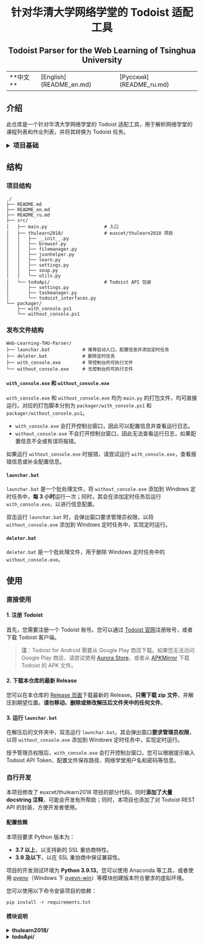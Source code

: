 <div align="center">
    <h1>针对华清大学网络学堂的 Todoist 适配工具</h1>
    <h2>Todoist Parser for the Web Learning of Tsinghua University</h2>
    <table><tr>
        <td> **中文** </td>
        <td> [English](README_en.md) </td>
        <td> [Русский](README_ru.md) </td>
    </tr></table>
</div>

## 介绍

此仓库是一个针对华清大学网络学堂的 Todoist 适配工具，用于解析网络学堂的课程列表和作业列表，并将其转换为 Todoist 任务。

<details>
<summary style="font-size: 1.2em; font-weight: bold;">
    项目基础
</summary>

#### Todoist REST API

Todoist 是一款待办任务管理工具，其免费版提供的功能即与 MS To-Do 等工具相当。Todoist 面向开发者提供了 REST API，允许开发者通过 HTTP 请求与 Todoist 服务器进行交互；同时，Todoist 也提供了 Python SDK，方便开发者使用 Python 语言进行开发。

+ Todoist 首页：[https://todoist.com/](https://todoist.com/)
+ Todoist REST API 文档：[https://developer.todoist.com/rest/v2/](https://developer.todoist.com/rest/v2/)

#### euxcet/thulearn2018

此仓库是一个针对华清大学网络学堂的非官方工具，用于解析网络学堂的课程列表和作业列表。该项目中 `browser` 模块提供了解析网络学堂的完整功能，可以用于获取课程列表、作业列表等信息。

+ GitHub 仓库：[![GitHub stars](https://img.shields.io/github/stars/euxcet/thulearn2018?style=social)](https://github.com/euxcet/thulearn2018)

</details>

## 结构

### 项目结构

```plaintext
./
├── README.md
├── README_en.md
├── README_ru.md
├── src/
│   ├── main.py                     # 入口
│   ├── thulearn2018/               # euxcet/thulearn2018 项目
│   │   ├── __init__.py
│   │   ├── browser.py
│   │   ├── filemanager.py
│   │   ├── jsonhelper.py
│   │   ├── learn.py
│   │   ├── settings.py
│   │   ├── soup.py
│   │   └── utils.py
│   └── todoApi/                    # Todoist API 包装
│       ├── settings.py
│       ├── taskmanager.py
│       └── todoist_interfaces.py
└── packager/
    ├── with_console.ps1
    └── without_console.ps1
```

### 发布文件结构

```plaintext
Web-Learning-THU-Parser/
├── launchar.bat            # 推荐启动入口，配置信息并添加定时任务
├── deleter.bat             # 删除定时任务
├── with_console.exe        # 带控制台的可执行文件
└── without_console.exe     # 无控制台的可执行文件
```

#### `with_console.exe` 和 `without_console.exe`

`with_console.exe` 和 `without_console.exe` 均为 `main.py` 的打包文件，均可直接运行。对应的打包脚本分别为 `packager/with_console.ps1` 和 `packager/without_console.ps1`。
+ `with_console.exe` 会打开控制台窗口，因此可以配置信息并查看运行日志。
+ `without_console.exe` 不会打开控制台窗口，因此无法查看运行日志，如果配置信息不全或有误将报错。

如果运行 `without_console.exe` 时报错，请尝试运行 `with_console.exe`，查看报错信息或补全配置信息。

#### `launchar.bat`

`launchar.bat` 是一个批处理文件，将 `without_console.exe` 添加到 Windows 定时任务中，**每 3 小时**运行一次；同时，其会在添加定时任务后运行 `with_console.exe`，以进行信息配置。

双击运行 `launchar.bat` 时，会弹出窗口要求管理员权限，以将 `without_console.exe` 添加到 Windows 定时任务中，实现定时运行。

#### `deleter.bat`

`deleter.bat` 是一个批处理文件，用于删除 Windows 定时任务中的 `without_console.exe`。

## 使用

### 直接使用

#### 1. 注册 Todoist

首先，您需要注册一个 Todoist 账号。您可以通过 [Todoist 官网](https://todoist.com/)注册账号，或者下载 Todoist 客户端。

> **注**：Todoist for Android 需要从 Google Play 商店下载。如果您无法访问 Google Play 商店，请尝试使用 [Aurora Store](https://auroraoss.com/)，或者从 [APKMirror](https://www.apkmirror.com/) 下载 Todoist 的 APK 文件。

#### 2. 下载本仓库的最新 Release

您可以在本仓库的 [Release 页面](https://github.com/TheTenth-THU/Web-learning-THU-parser/releases)下载最新的 Release。**只需下载 zip 文件**，并解压到期望位置。**请勿移动、删除或修改解压后文件夹中的任何文件**。

#### 3. 运行 `launchar.bat`

在解压后的文件夹中，双击运行 `launchar.bat`。其会弹出窗口**要求管理员权限**，以将 `without_console.exe` 添加到 Windows 定时任务中，实现定时运行。

授予管理员权限后，`with_console.exe` 会打开控制台窗口，您可以根据提示输入 Todoist API Token、配置文件保存路径、网络学堂用户名和密码等信息。

### 自行开发

本项目修改了 euxcet/thulearn2018 项目的部分代码，同时**添加了大量 docstring 注释**，可能会开发有所帮助；同时，本项目也添加了对 Todoist REST API 的封装，方便开发者使用。

#### 配置依赖

本项目要求 Python 版本为：
+ **3.7 以上**，以支持新的 SSL 重协商特性。
+ **3.9 及以下**，以在 SSL 重协商中保证兼容性。

项目的开发测试环境为 **Python 3.9.13**。您可以使用 Anaconda 等工具，或者使用 [pyenv](https://github.com/pyenv/pyenv)（Windows 下 [pyevn-win](https://github.com/pyenv-win/pyenv-win)）等模块创建版本符合要求的虚拟环境。

您可以使用以下命令安装项目的依赖：

```shell
pip install -r requirements.txt
```

#### 模块说明

<details>
<summary style="font-weight: bold;">
    thulearn2018/
</summary>

<details>
<summary style="font-style: italic;">
    `thulearn2018.settings`
</summary>

本仓库 `thulearn2018.settings` 模块提供了 `Settings` 类，用于管理配置信息。

| 分类 | 方法 | 参数 | 返回值 | 说明 |
| --- | --- | --- | --- | --- |
| 初始化 | `Settings.__init__` | `path`: _str_，配置文件路径 | _None_ | 初始化 `Settings` 类 |

</details>

<details>
<summary style="font-style: italic;">
    `thulearn2018.browser`
</summary>

本仓库 `thulearn2018.browser` 模块集成了**解析网络学堂的课程列表、作业列表**等功能，提供了 `Learn` 类来实现这些功能。

| 分类 | 方法 | 参数 | 返回值 | 说明 |
| --- | --- | --- | --- | --- |
| 初始化 | `Learn.__init__` | `settings`: _Settings_ 类实例 | _None_ | 初始化 `Learn` 类 |
| ^^ | ^^ | `reset`: _bool_，是否重新输入用户名和密码 | ^^ | ^^ |
| 用户管理 | `Learn.set_user` | _void_ | _None_ | 设置网络学堂用户名和密码 |
| ^^ | `Learn.get_user` | _void_ | _str_ | 获取当前用户名和密码 |
| 文件管理 | `Learn.set_path` | _void_ | _None_ | 设置保存文件的路径 |
| ^^ | `Learn.get_path` | _void_ | _str_ | 获取当前保存文件的路径 |
| ^^ | `Learn.set_local` | _void_ | _None_ | 重置（清除）文件记录 |
| 网络连接管理 | `Learn.login` | `mode`: _str_，登录模式 | _None_ | 使用用户名和密码登录平台 |
| 课程管理 | `Learn.set_semester` | `semester`: _str_，学期 ID | _None_ | 设置当前学期 |
| ^^ | `Learn.get_lessons` | `exclude`: _list_，排除的课程名列表 | _list_ | 获取当前学期的课程列表 |
| ^^ | ^^ | `include`: _list_，包含的课程名列表 | ^^ | ^^ |
| ^^ | `Learn.init_lessons` | `exclude`: _list_，排除的课程名列表 | _list_ | 为课程创建目录 |
| ^^ | ^^ | `include`: _list_，包含的课程名列表 | ^^ | ^^ |
| 任务管理 | `Learn.get_files_id` | `lesson_id`: _str_，课程 ID | _list_ | 获取课程的文件 ID 列表 |
| ^^ | `Learn.file_id_exist` | `fid`: _str_，文件 ID | _bool_ | 检查文件 ID 是否存在于本地文件 |
| ^^ | `Learn.save_file_id` | `fid`: _str_，文件 ID | _None_ | 将文件 ID 保存到本地文件 |
| ^^ | `Learn.download_files` | `lesson_id`: _str_，课程 ID | _None_ | 下载课程的文件 |
| ^^ | ^^ | `lesson_name`: _str_，课程名 | ^^ | ^^ |
| ^^ | ^^ | `file_id`: _str_，文件 ID | ^^ | ^^ |
| ^^ | `Learn.download_homework` | `lesson_id`: _str_，课程 ID | _list_ | 下载课程的作业 |
| ^^ | ^^ | `lesson_name`: _str_，课程名 | ^^ | ^^ |
| ^^ | ^^ | `download_submission`: _bool_，是否下载提交的作业 | ^^ | ^^ |
| ^^ | ^^ | `download_files`: _bool_，是否下载文件 | ^^ | ^^ |
| ^^ | `Learn.upload` | `homework_id`: _str_，作业 ID | _None_ | 上传作业文件 |
| ^^ | ^^ | `file_path`: _str_，文件路径 | ^^ | ^^ |
| ^^ | ^^ | `message`: _str_，上传信息 | ^^ | ^^ |
| ^^ | `Learn.get_ddl` | `lessons`: _list_，课程列表 | _list_ | 获取课程的作业截止日期列表 |
| ^^ | ^^ | `download_submission`: _bool_，是否下载提交的作业 | ^^ | ^^ |
| ^^ | ^^ | `download_files`: _bool_，是否下载文件 | ^^ | ^^ |

</details>

<details>
<summary style="font-style: italic;">
    `thulearn2018.learn`
</summary>

本仓库 `thulearn2018.learn` 模块提供了命令行接口（CLI），用于与华清大学网络学堂进行交互。该模块使用 `click` 库实现了多个命令，包括下载课程文件、重置配置、显示配置、清除下载记录、提交作业和显示作业截止日期。

| 分类 | 方法 | 参数 | 返回值 | 说明 |
| --- | --- | --- | --- | --- |
| 下载 | `download` | `exclude`: _str_，排除的课程名列表 | _None_ | 下载指定课程和学期的所有课程文件 |
| ^^ | ^^ | `include`: _str_，包含的课程名列表 | ^^ | ^^ |
| ^^ | ^^ | `semester`: _str_，学期 ID | ^^ | ^^ |
| ^^ | ^^ | `path`: _str_，保存文件的路径 | ^^ | ^^ |
| ^^ | ^^ | `download_submission`: _bool_，是否下载提交的作业 | ^^ | ^^ |
| 重置 | `reset` | _void_ | _None_ | 重置配置，如用户名和路径 |
| 显示配置 | `config` | _void_ | _None_ | 显示当前配置，包括用户名和路径 |
| 清除记录 | `clear` | `semester`: _str_，学期 ID | _None_ | 清除指定学期的所有下载记录 |
| 提交作业 | `submit` | `name`: _str_，作业文件路径 | _None_ | 提交指定名称和信息的作业 |
| ^^ | ^^ | `m`: _str_，提交信息 | ^^ | ^^ |
| 显示截止日期 | `ddl` | `exclude`: _str_，排除的课程名列表 | _None_ | 显示指定课程和学期的作业截止日期 |
| ^^ | ^^ | `include`: _str_，包含的课程名列表 | ^^ | ^^ |
| ^^ | ^^ | `semester`: _str_，学期 ID | ^^ | ^^ |
| ^^ | ^^ | `path`: _str_，保存作业文件的路径 | ^^ | ^^ |
| ^^ | ^^ | `download_submission`: _bool_，是否下载提交的作业 | ^^ | ^^ |

</details>
</details>

<details>
<summary style="font-weight: bold;">
    todoApi/
</summary>

<details>
<summary style="font-style: italic;">
    `todoApi.settings`
</summary>

本仓库 `todoApi.settings` 模块提供了 `Settings` 类，用于管理 Todoist API 的配置信息。

| 分类 | 方法 | 参数 | 返回值 | 说明 |
| --- | --- | --- | --- | --- |
| 初始化 | `Settings.__init__` | `config_dir`: _str_，配置文件目录 | _None_ | 初始化 `Settings` 类 |

</details>

<details>
<summary style="font-style: italic;">
    `todoApi.taskmanager`
</summary>

本仓库 `todoApi.taskmanager` 模块提供了 `TaskManager` 类，用于管理 Todoist 中的项目、章节和任务。

| 分类 | 方法 | 参数 | 返回值 | 说明 |
| --- | --- | --- | --- | --- |
| 初始化 | `TaskManager.__init__` | `settings`: _Settings_ 类实例 | _None_ | 初始化 `TaskManager` 类 |
| ^^ | ^^ | `reset`: _bool_，是否重置 Todoist 配置 | ^^ | ^^ |
| 项目管理 | `TaskManager.project_setup` | `semester`: _str_，学期 ID | _None_ | 设置当前学期项目 |
| 章节管理 | `TaskManager.section_setup` | `project_id`: _str_，项目 ID | _None_ | 初始化项目章节 |
| 课程管理 | `TaskManager.init_courses` | `courses`: _list_，课程列表 | _None_ | 创建课程标签 |
| 任务管理 | `TaskManager.update_assignments` | `assignments`: _list[list]_，作业列表 | _None_ | 更新作业任务 |

</details>

<details>
<summary style="font-style: italic;">
    `todoApi.todoist_interfaces`
</summary>

本仓库 `todoApi.todoist_interfaces` 模块提供了 `TodoistInterface` 类，用于与 Todoist API 进行交互，管理项目、章节、任务和标签。

| 分类 | 方法 | 参数 | 返回值 | 说明 |
| --- | --- | --- | --- | --- |
| 初始化 | `TodoistInterface.__init__` | `settings`: _Settings_ 类实例 | _None_ | 初始化 `TodoistInterface` 类 |
| ^^ | ^^ | `reset`: _bool_，是否重置 Todoist 配置 | ^^ | ^^ |
| 项目管理 | `TodoistInterface.get_projects` | _void_ | _list[Project]_ | 获取所有项目 |
| ^^ | `TodoistInterface.get_project` | `name`: _str_，项目名称 | _Optional[Project]_ | 获取指定名称的项目 |
| ^^ | `TodoistInterface.add_project` | `name`: _str_，项目名称 | _Optional[Project]_ | 添加指定名称的项目 |
| ^^ | `TodoistInterface.favorite_project` | `project_id`: _str_，项目 ID | _bool_ | 收藏指定 ID 的项目 |
| 章节管理 | `TodoistInterface.get_sections` | `project_id`: _str_，项目 ID | _list[Section]_ | 获取指定项目的所有章节 |
| ^^ | `TodoistInterface.get_section` | `project_id`: _str_，项目 ID | _Optional[Section]_ | 获取指定项目中指定名称的章节 |
| ^^ | `TodoistInterface.add_section` | `project_id`: _str_，项目 ID | _Optional[Section]_ | 添加指定名称的章节到指定项目 |
| 任务管理 | `TodoistInterface.get_tasks` | `project_id`: _str_，项目 ID | _list[Task]_ | 获取指定项目的所有任务 |
| ^^ | ^^ | `section_id`: _str_，章节 ID | ^^ | ^^ |
| ^^ | ^^ | `label`: _str_，任务标签 | ^^ | ^^ |
| ^^ | `TodoistInterface.get_task` | `project_id`: _str_，项目 ID | _Optional[Task]_ | 获取指定项目中指定标题的任务 |
| ^^ | ^^ | `title`: _str_，任务标题 | ^^ | ^^ |
| ^^ | ^^ | `section_id`: _str_，章节 ID | ^^ | ^^ |
| ^^ | ^^ | `label`: _str_，任务标签 | ^^ | ^^ |
| ^^ | `TodoistInterface.add_task` | `title`: _str_，任务标题 | _Optional[Task]_ | 添加任务到指定项目 |
| ^^ | ^^ | `project_id`: _str_，项目 ID | ^^ | ^^ |
| ^^ | ^^ | `section_id`: _str_，章节 ID | ^^ | ^^ |
| ^^ | ^^ | `labels`: _list[str]_，任务标签 | ^^ | ^^ |
| ^^ | ^^ | `desc`: _str_，任务描述 | ^^ | ^^ |
| ^^ | ^^ | `**kwargs`: 其他参数 | ^^ | ^^ |
| ^^ | `TodoistInterface.update_task` | `task_id`: _str_，任务 ID | _bool_ | 更新指定 ID 的任务 |
| ^^ | ^^ | `**kwargs`: 其他参数 | ^^ | ^^ |
| ^^ | `TodoistInterface.complete_task` | `task_id`: _str_，任务 ID | _bool_ | 完成指定 ID 的任务 |
| 标签管理 | `TodoistInterface.get_personal_labels` | _void_ | _list[Label]_ | 获取所有个人标签 |
| ^^ | `TodoistInterface.get_label` | `name`: _str_，标签名称 | _Optional[Label]_ | 获取指定名称的标签 |
| ^^ | `TodoistInterface.add_label` | `name`: _str_，标签名称 | _Optional[Label]_ | 添加指定名称的标签 |
| ^^ | ^^ | `color`: _str_，标签颜色 | ^^ | ^^ |

</details>

</details>